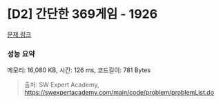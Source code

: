 # [D2] 간단한 369게임 - 1926 

[문제 링크](https://swexpertacademy.com/main/code/problem/problemDetail.do?contestProbId=AV5PTeo6AHUDFAUq) 

### 성능 요약

메모리: 16,080 KB, 시간: 126 ms, 코드길이: 781 Bytes



> 출처: SW Expert Academy, https://swexpertacademy.com/main/code/problem/problemList.do